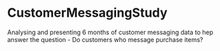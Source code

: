 # CustomerMessagingStudy
Analysing and presenting 6 months of customer messaging data to hep answer the question - Do customers who message purchase items?
